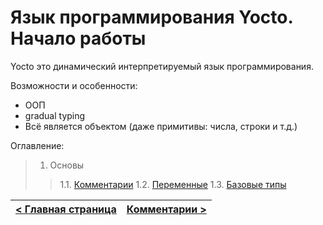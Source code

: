 # Язык программирования Yocto. Начало работы
Yocto это динамический интерпретируемый язык программирования.

Возможности и особенности:
- ООП
- gradual typing
- Всё является объектом (даже примитивы: числа, строки и т.д.)

Оглавление:
> 1. Основы
> > 1.1. [Комментарии](basics/comments.md)
> > 1.2. [Переменные](basics/variables.md)
> > 1.3. [Базовые типы](basics/basic_types.md)

| [< Главная страница](https://github.com/hazer-hazer/Yocto) | [Комментарии >](comments.md) |
| - | - |
